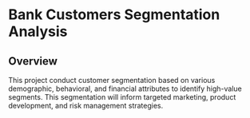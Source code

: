 # Bank Customers Segmentation Analysis

## Overview

This project conduct customer segmentation based on various demographic, behavioral, and financial attributes to identify high-value segments. This segmentation will inform targeted marketing, product development, and risk management strategies.
